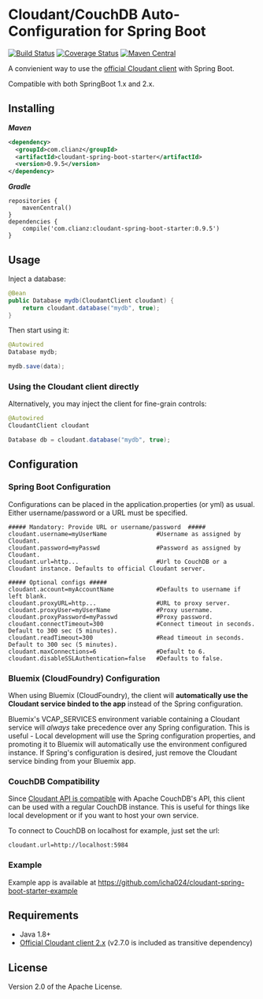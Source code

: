 # Cloudant/CouchDB Auto-Configuration for Spring Boot
[![Build Status](https://travis-ci.org/icha024/cloudant-spring-boot-starter.svg?branch=master)](https://travis-ci.org/icha024/cloudant-spring-boot-starter) [![Coverage Status](https://coveralls.io/repos/github/icha024/cloudant-spring-boot-starter/badge.svg?branch=master)](https://coveralls.io/github/icha024/cloudant-spring-boot-starter?branch=master)
[![Maven Central](https://img.shields.io/maven-central/v/com.clianz/cloudant-spring-boot-starter.svg)](http://search.maven.org/#search%7Cga%7C1%7Ccloudant-spring-boot-starter)

A convienient way to use the [official Cloudant client](https://github.com/cloudant/java-cloudant) with Spring Boot.

Compatible with both SpringBoot 1.x and 2.x.

## Installing
**_Maven_**
```xml
<dependency>
  <groupId>com.clianz</groupId>
  <artifactId>cloudant-spring-boot-starter</artifactId>
  <version>0.9.5</version>
</dependency>
```
**_Gradle_**
```
repositories {
	mavenCentral()
}
dependencies {
	compile('com.clianz:cloudant-spring-boot-starter:0.9.5')
}
```

## Usage
Inject a database:
```java
@Bean
public Database mydb(CloudantClient cloudant) {
	return cloudant.database("mydb", true);
}
```
Then start using it:
```java
@Autowired
Database mydb;
```
```java
mydb.save(data);
```

### Using the Cloudant client directly
Alternatively, you may inject the client for fine-grain controls:
```java
@Autowired
CloudantClient cloudant
```
```java
Database db = cloudant.database("mydb", true);
```

## Configuration
### Spring Boot Configuration
Configurations can be placed in the application.properties (or yml) as usual.
Either username/password or a URL must be specified.
```properties
##### Mandatory: Provide URL or username/password  #####
cloudant.username=myUserName              #Username as assigned by Cloudant.
cloudant.password=myPasswd                #Password as assigned by Cloudant.
cloudant.url=http...                      #Url to CouchDB or a Cloudant instance. Defaults to official Cloudant server.

##### Optional configs #####
cloudant.account=myAccountName            #Defaults to username if left blank.
cloudant.proxyURL=http...                 #URL to proxy server.
cloudant.proxyUser=myUserName             #Proxy username.
cloudant.proxyPassword=myPasswd           #Proxy password.
cloudant.connectTimeout=300               #Connect timeout in seconds. Default to 300 sec (5 minutes).
cloudant.readTimeout=300                  #Read timeout in seconds. Default to 300 sec (5 minutes).
cloudant.maxConnections=6                 #Default to 6.
cloudant.disableSSLAuthentication=false   #Defaults to false.
```
### Bluemix (CloudFoundry) Configuration
When using Bluemix (CloudFoundry), the client will **automatically use the Cloudant service binded to the app** instead of the Spring configuration.

Bluemix's VCAP_SERVICES environment variable containing a Cloudant service will *always* take precedence over any Spring configuration. This is useful - Local development will use the Spring configuration properties, and promoting it to Bluemix will automatically use the environment configured instance. If Spring's configuration is desired, just remove the Cloudant service binding from your Bluemix app.

### CouchDB Compatibility
Since [Cloudant API is compatible](https://cloudant.com/product/cloudant-features/restful-api/) with Apache CouchDB's API, this client can be used with a regular CouchDB instance. This is useful for things like local development or if you want to host your own service.

To connect to CouchDB on localhost for example, just set the url:
```properties
cloudant.url=http://localhost:5984
```

### Example
Example app is available at https://github.com/icha024/cloudant-spring-boot-starter-example

## Requirements
- Java 1.8+
- [Official Cloudant client 2.x](https://github.com/cloudant/java-cloudant)    (v2.7.0 is included as transitive dependency) 

## License

Version 2.0 of the Apache License.
